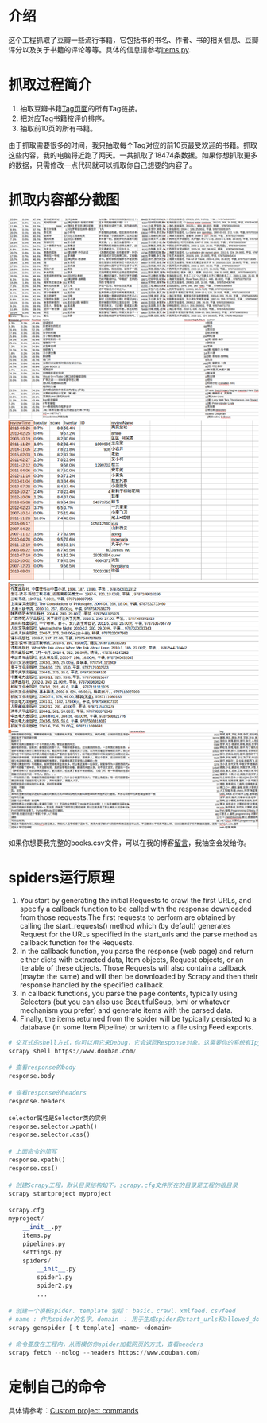 # 介绍

这个工程抓取了豆瓣一些流行书籍，它包括书的书名、作者、书的相关信息、豆瓣评分以及关于书籍的评论等等。具体的信息请参考[items.py](https://github.com/hanxlinsist/crawl_web/blob/master/douban/douban/items.py). 

# 抓取过程简介

1. 抽取豆瓣书籍[Tag页面](https://book.douban.com/tag/)的所有Tag链接。
2. 把对应Tag书籍按评价排序。
3. 抽取前10页的所有书籍。

由于抓取需要很多的时间，我只抽取每个Tag对应的前10页最受欢迎的书籍。抓取这些内容，我的电脑将近跑了两天。一共抓取了18474条数据。如果你想抓取更多的数据，只需修改一点代码就可以抓取你自己想要的内容了。

# 抓取内容部分截图

![豆瓣截图](./images/ss1.png)
![豆瓣截图](./images/ss2.png)
![豆瓣截图](./images/ss3.png)
![豆瓣截图](./images/ss4.png)
![豆瓣截图](./images/ss5.png)


如果你想要我完整的books.csv文件，可以在我的博客[留言](http://blog.csdn.net/xlinsist/article/details/52107920)，我抽空会发给你。




# spiders运行原理

1. You start by generating the initial Requests to crawl the first URLs, and specify a callback function to be called with the response downloaded from those requests.The first requests to perform are obtained by calling the start_requests() method which (by default) generates Request for the URLs specified in the start_urls and the parse method as callback function for the Requests.
2. In the callback function, you parse the response (web page) and return either dicts with extracted data, Item objects, Request objects, or an iterable of these objects. Those Requests will also contain a callback (maybe the same) and will then be downloaded by Scrapy and then their response handled by the specified callback.
3. In callback functions, you parse the page contents, typically using Selectors (but you can also use BeautifulSoup, lxml or whatever mechanism you prefer) and generate items with the parsed data.
4. Finally, the items returned from the spider will be typically persisted to a database (in some Item Pipeline) or written to a file using Feed exports.





```python
# 交互式的shell方式，你可以用它来Debug，它会返回Response对象。这需要你的系统有Ipython的环境！
scrapy shell https://www.douban.com/

# 查看response的body
response.body

# 查看response的headers
response.headers

selector属性是Selector类的实例
response.selector.xpath()
response.selector.css()

# 上面命令的简写
response.xpath()
response.css()

# 创建Scrapy工程，默认目录结构如下，scrapy.cfg文件所在的目录是工程的根目录
scrapy startproject myproject

scrapy.cfg
myproject/
    __init__.py
    items.py
    pipelines.py
    settings.py
    spiders/
        __init__.py
        spider1.py
        spider2.py
        ...

# 创建一个模板spider. template 包括： basic、crawl、xmlfeed、csvfeed
# name : 作为spider的名字。domain ： 用于生成spider的start_urls和allowed_domains属性
scrapy genspider [-t template] <name> <domain>

# 命令要放在工程内，从而模仿你spider加载网页的方式，查看headers
scrapy fetch --nolog --headers https://www.douban.com/

``` 
# 定制自己的命令

具体请参考：[Custom project commands](http://doc.scrapy.org/en/1.1/topics/commands.html#custom-project-commands)
  
  
  
